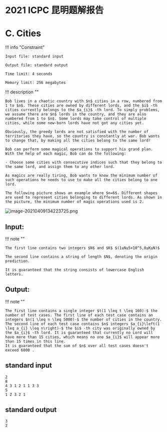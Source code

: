 # 2021 ICPC 昆明题解报告



# C. Cities

!!! info "Constraint"

    Input file: standard input
    
    Output file: standard output
    
    Time limit: 4 seconds
    
    Memory limit: 256 megabytes



!!! description ""


    Bob lives in a chaotic country with $n$ cities in a row, numbered from 1 to $n$. These cities are owned by different lords, and the $i$ -th cities currently belongs to the $a_{i}$ -th lord. To simply problems, we assume there are $n$ lords in the country, and they are also numbered from 1 to $n$. Some lords may take control of multiple cities, while some new-born lords have not got any cities yet.
    
    Obviously, the greedy lords are not satisfied with the number of territories they have, so the country is constantly at war. Bob wants to change that, by making all the cities belong to the same lord!
    
    Bob can perform some magical operations to support his grand plan. With the help of each magic, Bob can do the following:
    
    - Choose some cities with consecutive indices such that they belong to the same lord, and assign them to any other lord.
    
    As magics are really tiring, Bob wants to know the minimum number of such operations he needs to use to make all the cities belong to one lord.
    
    The following picture shows an example where $n=6$. Different shapes are used to represent cities belonging to different lords. As shown in the picture, the minimum number of magic operations used is 2.

![image-20210409134223725.png](https://gitee.com/Dicarbene/pic/raw/master/img/image-20210409134223725.png)

## Input:

!!! note ""

    The first line contains two integers $N$ and $K$ $(1≤N≤5×10^5,0≤K≤N)$ 
    
    The second line contains a string of length $N$, denoting the origin prediction. 
    
    It is guaranteed that the string consists of lowercase English letters.


## Output:
!!! note ""

    The first line contains a single integer $t(1 \leq t \leq 160)-$ the number of test cases. The first line of each test case contains an integers $n(1 \leq n \leq 5000)-$ the number of cities in the country. The second line of each test case contains $n$ integers $a_{i}\left(1 \leq a_{i} \leq n\right)-$ the $i$ -th city was originally owned by the $a_{i}$ -th lord. It is guaranteed that currently no Lord will have more than 15 cities, which means no one $a_{i}$ will appear more than 15 times in this line.
    It is guaranteed that the sum of $n$ over all test cases doesn't exceed 6000 .

## standard input


```
2
8
4 3 1 2 1 1 3 3
5
1 2 3 2 1
```

## standard output​

```
3
2
```

